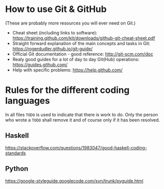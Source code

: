 How to use Git & GitHub
=======================
(These are probably more resources you will ever need on Git.)
- Cheat sheet (including links to software): https://training.github.com/kit/downloads/github-git-cheat-sheet.pdf
- Straight forward explanation of the main concepts and tasks in Git: https://rogerdudler.github.io/git-guide/
- Official Git documentation - good reference: http://git-scm.com/doc
- Realy good guides for a lot of day to day Git(Hub) operations: https://guides.github.com/
- Help with specific problems: https://help.github.com/


Rules for the different coding languages
========================================
In all files `TODO` is used to indicate that there is work to do.
Only the person who wrote a `TODO` shall remove it and of course only if it has been resolved.

Haskell
-------
https://stackoverflow.com/questions/1983047/good-haskell-coding-standards

Python
------
https://google-styleguide.googlecode.com/svn/trunk/pyguide.html
